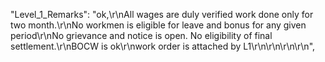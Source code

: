  "Level_1_Remarks": "ok,\r\nAll wages are duly verified work done only for two month.\r\nNo workmen is eligible for leave and bonus for any given period\r\nNo grievance and notice is open. No eligibility of final settlement.\r\nBOCW is ok\r\nwork order is attached by L1\r\n\r\n\r\n\r\n",
